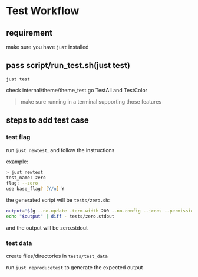 # Test Workflow

## requirement

make sure you have `just` installed

## pass script/run_test.sh(just test)
`just test`

check internal/theme/theme_test.go TestAll and TestColor 

> make sure running in a terminal supporting those features

## steps to add test case

### test flag

run `just newtest`, and follow the instructions

example:
```zsh
> just newtest
test_name: zero
flag: --zero
use base_flag? [Y/n] Y
```

the generated script will be `tests/zero.sh`:
```sh
output="$(g --no-update -term-width 200 --no-config --icons --permission --size --group --owner --zero tests/test_data )"
echo "$output" | diff - tests/zero.stdout
```

and the output will be zero.stdout

### test data

create files/directories in `tests/test_data`

run `just reproducetest` to generate the expected output



